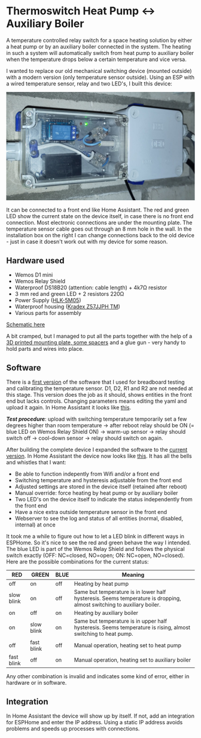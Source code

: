 # Thermoswitch Heat Pump ↔ Auxiliary Boiler
A temperature controlled relay switch for a space heating solution by either a heat pump or by an auxiliary boiler connected in the system. The heating in such a system will automatically switch from heat pump to auxiliary boiler when the temperature drops below a certain temperature and vice versa.

I wanted to replace our old mechanical switching device (mounted outside) with a modern version (only temperature sensor outside). Using an ESP with a wired temperature sensor, relay and two LED's, I built this device:

<picture><img alt="device photo" src="schematics/device.jpg"></picture>

It can be connected to a front end like Home Assistant. The red and green LED show the current state on the device itself, in case there is no front end connection. Most electronic connections are under the mounting plate. The temperature sensor cable goes out through an 8 mm hole in the wall. In the installation box on the right I can change connections back to the old device - just in case it doesn't work out with my device for some reason.

## Hardware used
+ Wemos D1 mini
+ Wemos Relay Shield
+ Waterproof DS18B20 (attention: cable length) + 4k7Ω resistor
+ 3 mm red and green LED + 2 resistors 220Ω
+ Power Supply ([HLK-5M05](https://www.tinytronics.nl/shop/nl/power/voedingen/5v/hi-link-pcb-voeding-5vdc-1a-hlk-5m05))
+ Waterproof housing ([Kradex Z57JJPH TM](https://www.tinytronics.nl/shop/en/tools-and-mounting/enclosures/universal/kradex-enclosure-118x78x55mm-ip65-grey-transparent-z57jph-tm-abs))
+ Various parts for assembly

[Schematic here](schematics/Thermoswitch%20Heat%20Pump.pdf)

A bit cramped, but I managed to put all the parts together with the help of a [3D printed mounting plate, some spacers](https://www.thingiverse.com/thing:5754060) and a glue gun - very handy to hold parts and wires into place.

## Software
There is a [first version](esphome/thermoswitch-heatpump-first.yaml) of the software that I used for breadboard testing and calibrating the temperature sensor. D1, D2, R1 and R2 are not needed at this stage. This version does the job as it should, shows entities in the front end but lacks controls. Changing parameters means editing the yaml and upload it again. In Home Assistant it looks like [this](homeassistant/Thermoswitch%20Heat%20Pump%20First.png).

***Test procedure***: upload with switching temperature temporarily set a few degrees higher than room temperature → after reboot relay should be ON (= blue LED on Wemos Relay Shield ON) → warm-up sensor → relay should switch off → cool-down sensor → relay should switch on again.

After building the complete device I expanded the software to the [current version](esphome/thermoswitch-heatpump.yaml). In Home Assistant the device now looks like [this](homeassistant/Thermoswitch%20Heat%20Pump.png). It has all the bells and whistles that I want:

+ Be able to function indepently from Wifi and/or a front end
+ Switching temperature and hysteresis adjustable from the front end
+ Adjusted settings are stored in the device itself (retained after reboot)
+ Manual override: force heating by heat pump or by auxiliary boiler
+ Two LED's on the device itself to indicate the status independently from the front end
+ Have a nice extra outside temperature sensor in the front end
+ Webserver to see the log and status of all entities (normal, disabled, internal) at once

It took me a while to figure out how to let a LED blink in different ways in ESPHome. So it's nice to see the red and green behave the way I intended. The blue LED is part of the Wemos Relay Shield and follows the physical switch exactly (OFF: NC=closed, NO=open; ON: NC=open, NO=closed). Here are the possible combinations for the current status:

| RED  				| GREEN 			| BLUE 	| Meaning		|
| - 					| -						| -			| -					|
| off					| on    			| off  	| Heating by heat pump |
| slow blink	|	on					| off		| Same but temperature is in lower half hysteresis. Seems temperature is dropping, almost switching to auxiliary boiler. |
| on   				| off   			| on   	| Heating by auxiliary boiler |
|	on					| slow blink	|	on		| Same but temperature is in upper half hysteresis. Seems temperature is rising, almost switching to heat pump.
| off					| fast blink	| off		| Manual operation, heating set to heat pump |
| fast blink	|	off					| on		| Manual operation, heating set to auxiliary boiler |

Any other combination is invalid and indicates some kind of error, either in hardware or in software.

## Integration
In Home Assistant the device will show up by itself. If not, add an integration for ESPHome and enter the IP address. Using a static IP address avoids problems and speeds up processes with connections.
